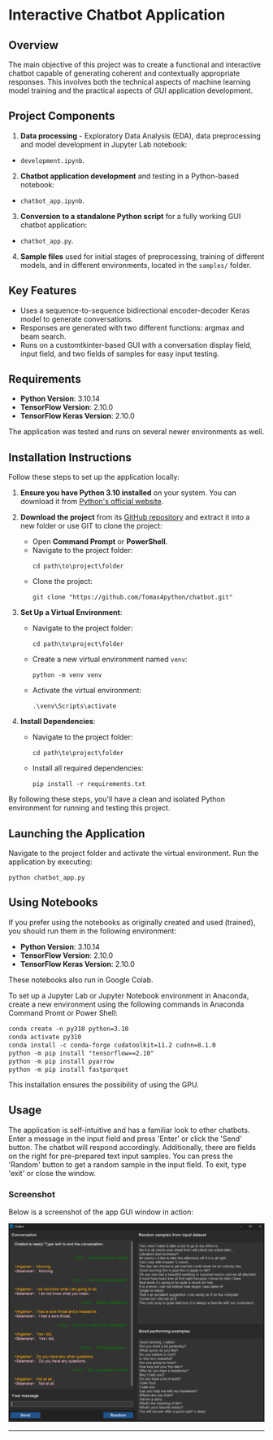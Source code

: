# Interactive Chatbot Application

## Overview

The main objective of this project was to create a functional and interactive chatbot capable of generating coherent
and contextually appropriate responses. This involves both the technical aspects of machine learning model training
and the practical aspects of GUI application development.

## Project Components

1. **Data processing** - Exploratory Data Analysis (EDA), data preprocessing and model development in Jupyter
Lab notebook:  
- `development.ipynb`.
2. **Chatbot application development** and testing in a Python-based notebook:  
- `chatbot_app.ipynb`.
3. **Conversion to a standalone Python script** for a fully working GUI chatbot application:
- `chatbot_app.py`.
4. **Sample files** used for initial stages of preprocessing, training of different models, and in different
environments, located in the `samples/` folder.

## Key Features

- Uses a sequence-to-sequence bidirectional encoder-decoder Keras model to generate conversations.
- Responses are generated with two different functions: argmax and beam search.
- Runs on a customtkinter-based GUI with a conversation display field, input field, and two fields of samples
for easy input testing.

## Requirements

- **Python Version**: 3.10.14
- **TensorFlow Version**: 2.10.0
- **TensorFlow Keras Version**: 2.10.0

The application was tested and runs on several newer environments as well.

## Installation Instructions

Follow these steps to set up the application locally:

1. **Ensure you have Python 3.10 installed** on your system. You can download it from [Python's official website](https://www.python.org/downloads/).
2. **Download the project** from its [GitHub repository](https://github.com/Tomas4python/chatbot) and extract it into a new folder or use GIT to clone the project:
   - Open **Command Prompt** or **PowerShell**.
   - Navigate to the project folder:
     ```
     cd path\to\project\folder
     ```
   - Clone the project:
     ```
     git clone "https://github.com/Tomas4python/chatbot.git"
     ```

3. **Set Up a Virtual Environment**:
   - Navigate to the project folder:
     ```
     cd path\to\project\folder
     ```
   - Create a new virtual environment named `venv`:
     ```
     python -m venv venv
     ```
   - Activate the virtual environment:
     ```
     .\venv\Scripts\activate
     ```

4. **Install Dependencies**:
   - Navigate to the project folder:
     ```
     cd path\to\project\folder
     ```
   - Install all required dependencies:
     ```
     pip install -r requirements.txt
     ```

By following these steps, you'll have a clean and isolated Python environment for running and testing this project.

## Launching the Application

Navigate to the project folder and activate the virtual environment. Run the application by executing:
```
python chatbot_app.py
```

## Using Notebooks

If you prefer using the notebooks as originally created and used (trained), you should run them in the
following environment:
- **Python Version**: 3.10.14
- **TensorFlow Version**: 2.10.0
- **TensorFlow Keras Version**: 2.10.0

These notebooks also run in Google Colab.

To set up a Jupyter Lab or Jupyter Notebook environment in Anaconda, create a new environment using the
following commands in Anaconda Command Promt or Power Shell:
```
conda create -n py310 python=3.10
conda activate py310
conda install -c conda-forge cudatoolkit=11.2 cudnn=8.1.0
python -m pip install "tensorflow==2.10"
python -m pip install pyarrow
python -m pip install fastparquet
```
This installation ensures the possibility of using the GPU.

## Usage

The application is self-intuitive and has a familiar look to other chatbots. Enter a message in the input field and press 'Enter' or click the 'Send' button. The chatbot will respond accordingly. Additionally, there are fields on the right for pre-prepared text input samples. You can press the 'Random' button to get a random sample in the input field. To exit, type 'exit' or close the window.

### Screenshot

Below is a screenshot of the app GUI window in action:

![Screenshot](images/08_app_screenshot.png)

---

